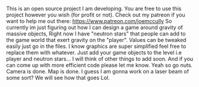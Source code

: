 This is an open source project I am developing. You are free to use this project however you wish (for profit or not).
Check out my patreon if you want to help me out there: https://www.patreon.com/joemccully
So currently im just figuring out how I can design a game around gravity of massive objects, Right now I have
"neutron stars" that people can add to the game world that exert gravity on the "player". Values can be tweaked easily
just go in the files. I know graphics are super simplified feel free to replace them with whatever.
Just add your game objects to the level i.e player and neutron stars... I will think of other things to add soon. And if
you can come up with more efficient code please let me know.  Yeah so go nuts.
Camera is done.
Map is done.
I guess I am gonna work on a laser beam of some sort? We will see how that goes Lol.